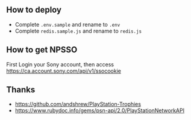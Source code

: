 ## How to deploy

- Complete `.env.sample` and rename to `.env`
- Complete `redis.sample.js` and rename to `redis.js`

## How to get NPSSO

First Login your Sony account, then access https://ca.account.sony.com/api/v1/ssocookie

## Thanks

- https://github.com/andshrew/PlayStation-Trophies
- https://www.rubydoc.info/gems/psn-api/2.0/PlayStationNetworkAPI